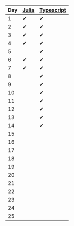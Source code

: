 | Day |  [Julia](julia/src) | [Typescript](typescript/src/days) |
| --- | ----- | ----- |
| 1   | ✔  | ✔ |
| 2   | ✔ | ✔ |
| 3   | ✔ | ✔ |
| 4   | ✔ | ✔ |
| 5   |   | ✔ |
| 6   | ✔ | ✔ |
| 7   | ✔ | ✔ |
| 8   |   | ✔ |
| 9   |   | ✔ |
| 10  |   | ✔ | 
| 11  |   | ✔ | 
| 12  |   | ✔ | 
| 13  |   | ✔ |
| 14  |   | ✔ | 
| 15  |   |   | 
| 16  |   |   | 
| 17  |   |   |  
| 18  |   |   | 
| 19  |   |   | 
| 20  |   |   | 
| 21  |   |   |
| 22  |   |   | 
| 23  |   |   | 
| 24  |   |   |
| 25  |   |   |
